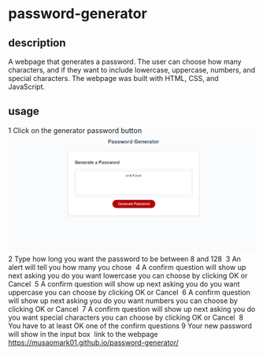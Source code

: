 # password-generator
## description 
A webpage that generates a password. The user can choose how many characters, and if they want to include lowercase, uppercase, numbers, and special characters. The webpage was built with HTML, CSS, and JavaScript.
## usage 
1 Click on the generator password button
<img src="images/Screenshot 2023-08-25 020213.png">
2 Type how long you want the password to be between 8 and 128
<img scr="images\Screenshot 2023-08-25 020239.png">
3 An alert will tell you how many you chose
<img scr="images\Screenshot 2023-08-25 020300.png">
4 A confirm question will show up next asking you do you want lowercase you can choose by clicking OK or Cancel
<img scr="images/Screenshot 2023-08-25 020313.png">
5 A confirm question will show up next asking you do you want uppercase you can choose by clicking OK or Cancel
<img scr="images\Screenshot 2023-08-25 020322.png">
6 A confirm question will show up next asking you do you want numbers you can choose by clicking OK or Cancel
<img scr="images/Screenshot 2023-08-25 020330.png">
7 A confirm question will show up next asking you do you want special characters you can choose by clicking OK or Cancel
<img scr="images/Screenshot 2023-08-25 020336.png">
8 You have to at least OK one of the confirm questions 
9 Your new password will show in the input box
<img scr="images\Screenshot 2023-08-25 020345.png">
link to the webpage https://musaomark01.github.io/password-generator/
